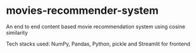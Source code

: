 # movies-recommender-system

An end to end content based movie recommendation system using cosine similarity

Tech stacks used: NumPy, Pandas, Python, pickle and Streamlit for frontend


